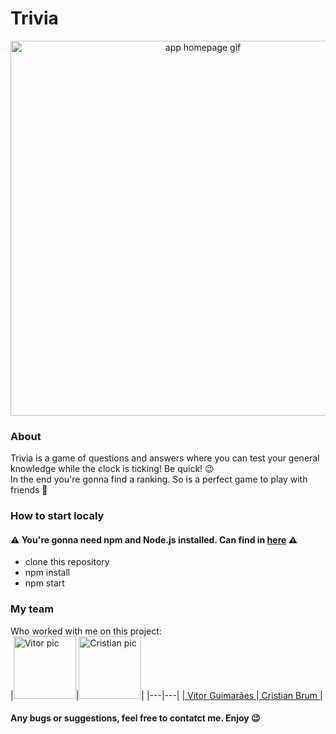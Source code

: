 # Trivia
<p align="center">
  <img src="https://user-images.githubusercontent.com/45135641/142786595-8eaffde9-39e4-4714-9522-1c5343de39e5.gif" title="app homepage gif" width="600">  
</p>

### About
Trivia is a game of questions and answers where you can test your general knowledge while the clock is ticking! Be quick! 😉 <br>
In the end you're gonna find a ranking. So is a perfect game to play with friends 💓

### How to start localy
#### ⚠️ You're gonna need npm and Node.js installed. Can find in <a href="https://docs.npmjs.com/downloading-and-installing-node-js-and-npm" alt="url path to npm and node installation" target="_blank"> here</a> ⚠️
+ clone this repository
+ npm install
+ npm start

### My team
Who worked with me on this project: <br>
|<img src="https://user-images.githubusercontent.com/45135641/142787024-3b957136-6e9f-4f0c-909a-b446e529591b.png" alt="Vitor pic" width="100"/>|<img src="https://user-images.githubusercontent.com/45135641/142787062-5d7126c7-6fc1-496a-9d8f-1b9e6804d0a3.jpeg" alt="Cristian pic" width="100"/>|
|---|---|
|<a href="https://github.com/vitorguima" alt="Vitor pic" target="_blank"> Vitor Guimarães </a>|<a href="https://github.com/CristianBrum" alt="Cristian pic" target="_blank"> Cristian Brum </a>|

#### Any bugs or suggestions, feel free to contatct me. Enjoy 😉

